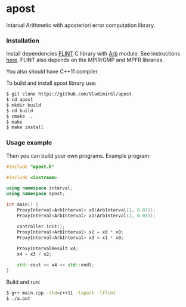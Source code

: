 # apost

Intarval Arithmetic with aposteriori error computation library.

### Installation

Install dependencies [FLINT](http://www.flintlib.org/) C library with [Arb](http://fredrikj.net/arb/) module. See instructions [here](http://fredrikj.net/arb/setup.html#installation-as-part-of-flint). FLINT also depends on the MPIR/GMP and MPFR libraries.

You also should have C++11 compiler.

To build and install apost library use:
```sh
$ git clone https://github.com/VladimirGl/apost
$ cd apost
$ mkdir build
$ cd build
$ cmake ..
$ make
$ make install
```

### Usage example

Then you can build your own programs. Example program:

```c++
#include "apost.h"

#include <iostream>

using namespace interval;
using namespace apost;

int main() {
    ProxyInterval<ArbInterval> x0(ArbInterval(1, 0.01));
    ProxyInterval<ArbInterval> x1(ArbInterval(2, 0.03));

    controller.init();
    ProxyInterval<ArbInterval> x2 = x0 * x0;
    ProxyInterval<ArbInterval> x3 = x1 * x0;
    
    ProxyIntervalResult x4;
    x4 = x3 / x2;

    std::cout << x4 << std::endl;
}
```
Build and run:
```sh
$ g++ main.cpp -std=c++11 -lapost -lflint
$ ./a.out
```

